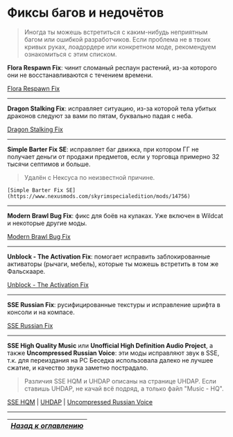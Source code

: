# Фиксы багов и недочётов

> Иногда ты можешь встретиться с каким-нибудь неприятным багом или ошибкой разработчиков. Если проблема не в твоих кривых руках, лоадордере или конкретном моде, рекомендуем ознакомиться с этим списком.

**Flora Respawn Fix**: чинит сломаный респаун растений, из-за которого они не восстанавливаются с течением времени.

[Flora Respawn Fix](https://www.nexusmods.com/skyrimspecialedition/mods/13186)

------

**Dragon Stalking Fix**: исправляет ситуацию, из-за которой тела убитых драконов следуют за вами по пятам, буквально падая с неба.

[Dragon Stalking Fix](https://www.nexusmods.com/skyrimspecialedition/mods/14060)

------

**Simple Barter Fix SE**: исправляет баг движка, при котором ГГ не получает деньги от продажи предметов, если у торговца примерно 32 тысячи септимов и больше.

> Удалён с Нексуса по неизвестной причине.

`[Simple Barter Fix SE](https://www.nexusmods.com/skyrimspecialedition/mods/14756)`

------

**Modern Brawl Bug Fix**: фикс для боёв на кулаках. Уже включен в Wildcat и некоторые другие моды.

[Modern Brawl Bug Fix](https://www.nexusmods.com/skyrimspecialedition/mods/1473)

------

**Unblock - The Activation Fix**: помогает исправить заблокированные активаторы (рычаги, мебель), которые ты можешь встретить в том же Фальскааре.

[Unblock - The Activation Fix](https://www.nexusmods.com/skyrimspecialedition/mods/221)

------

**SSE Russian Fix**: русифицированные текстуры и исправление шрифта в консоли и на компасе.

[SSE Russian Fix](https://www.nexusmods.com/skyrimspecialedition/mods/887)

------

**SSE High Quality Music** или **Unofficial High Definition Audio Project**, а также **Uncompressed Russian Voice**: эти моды исправляют звук в SSE, т.к. для переиздания на PC Беседка использовала далеко не лучшее сжатие, и качество звука заметно пострадало.

> Различия SSE HQM и UHDAP описаны на странице UHDAP. Если ставишь UHDAP, не качай всё подряд, а только файл "Music - HQ".

[SSE HQM](https://www.nexusmods.com/skyrimspecialedition/mods/4968) | [UHDAP](https://www.nexusmods.com/skyrimspecialedition/mods/18115) | [Uncompressed Russian Voice](https://mega.nz/#!a0QniYaR!NKCmyG3DQZUaiTZ24Yw3JvJDHJH9K_k0Q7Kmai55at0)

------

|[*Назад к оглавлению*](../01_Оглавление.md)|
|:---:|
